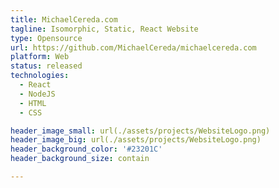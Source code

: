 ```yaml
---
title: MichaelCereda.com
tagline: Isomorphic, Static, React Website
type: Opensource
url: https://github.com/MichaelCereda/michaelcereda.com
platform: Web
status: released
technologies:
  - React
  - NodeJS
  - HTML
  - CSS

header_image_small: url(./assets/projects/WebsiteLogo.png)
header_image_big: url(./assets/projects/WebsiteLogo.png)
header_background_color: '#23201C'
header_background_size: contain

---
```

